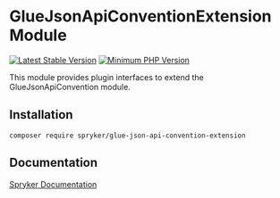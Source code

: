 # GlueJsonApiConventionExtension Module
[![Latest Stable Version](https://poser.pugx.org/spryker/glue-json-api-convention-extension/v/stable.svg)](https://packagist.org/packages/spryker/glue-json-api-convention-extension)
[![Minimum PHP Version](https://img.shields.io/badge/php-%3E%3D%207.4-8892BF.svg)](https://php.net/)

This module provides plugin interfaces to extend the GlueJsonApiConvention module.

## Installation

```
composer require spryker/glue-json-api-convention-extension
```

## Documentation

[Spryker Documentation](https://docs.spryker.com)
